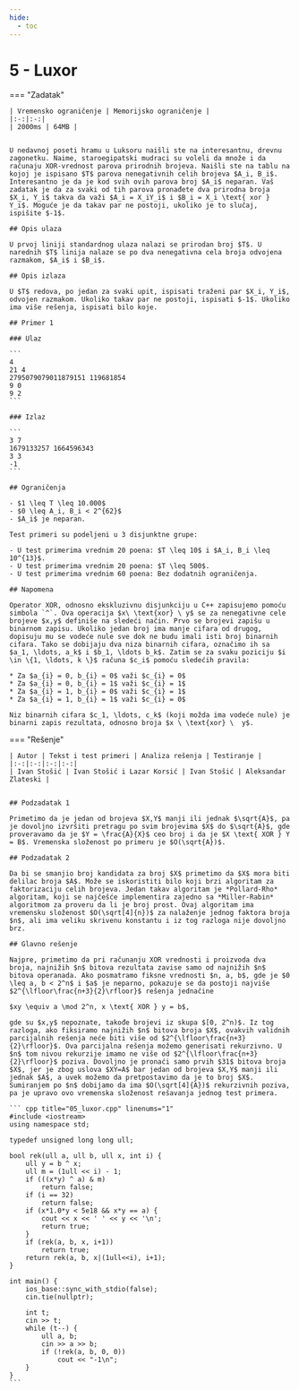 ```yaml
---
hide:
  - toc
---
```


# 5 - Luxor

=== "Zadatak"
	
	| Vremensko ograničenje | Memorijsko ograničenje |
	|:-:|:-:|
	| 2000ms | 64MB |
	
	
	U nedavnoj poseti hramu u Luksoru naišli ste na interesantnu, drevnu zagonetku. Naime, staroegipatski mudraci su voleli da množe i da računaju XOR-vrednost parova prirodnih brojeva. Naišli ste na tablu na kojoj je ispisano $T$ parova nenegativnih celih brojeva $A_i, B_i$. Interesantno je da je kod svih ovih parova broj $A_i$ neparan. Vaš zadatak je da za svaki od tih parova pronađete dva prirodna broja $X_i, Y_i$ takva da važi $A_i = X_iY_i$ i $B_i = X_i \text{ xor } Y_i$. Moguće je da takav par ne postoji, ukoliko je to slučaj, ispišite $-1$.
	
	## Opis ulaza
	
	U prvoj liniji standardnog ulaza nalazi se prirodan broj $T$. U narednih $T$ linija nalaze se po dva nenegativna cela broja odvojena razmakom, $A_i$ i $B_i$.
	
	## Opis izlaza
	
	U $T$ redova, po jedan za svaki upit, ispisati traženi par $X_i, Y_i$, odvojen razmakom. Ukoliko takav par ne postoji, ispisati $-1$. Ukoliko ima više rešenja, ispisati bilo koje.
	
	## Primer 1
	
	### Ulaz
	
	```
	4
	21 4
	2795079079011879151 119681854
	9 0
	9 2
	```
	
	### Izlaz
	
	```
	3 7
	1679133257 1664596343
	3 3
	-1
	```
	
	## Ograničenja
	
	- $1 \leq T \leq 10.000$
	- $0 \leq A_i, B_i < 2^{62}$
	- $A_i$ je neparan.
	
	Test primeri su podeljeni u 3 disjunktne grupe:
	
	- U test primerima vrednim 20 poena: $T \leq 10$ i $A_i, B_i \leq 10^{13}$.
	- U test primerima vrednim 20 poena: $T \leq 500$.
	- U test primerima vrednim 60 poena: Bez dodatnih ograničenja.
	
	## Napomena
	
	Operator XOR, odnosno ekskluzivnu disjunkciju u C++ zapisujemo pomoću simbola `^`. Ova operacija $x\ \text{xor} \ y$ se za nenegativne cele brojeve $x,y$ definiše na sledeći način. Prvo se brojevi zapišu u binarnom zapisu. Ukoliko jedan broj ima manje cifara od drugog, dopisuju mu se vodeće nule sve dok ne budu imali isti broj binarnih cifara. Tako se dobijaju dva niza binarnih cifara, označimo ih sa $a_1, \ldots, a_k$ i $b_1, \ldots b_k$. Zatim se za svaku poziciju $i \in \{1, \ldots, k \}$ računa $c_i$ pomoću sledećih pravila:
	
	* Za $a_{i} = 0, b_{i} = 0$ važi $c_{i} = 0$
	* Za $a_{i} = 0, b_{i} = 1$ važi $c_{i} = 1$
	* Za $a_{i} = 1, b_{i} = 0$ važi $c_{i} = 1$
	* Za $a_{i} = 1, b_{i} = 1$ važi $c_{i} = 0$
	
	Niz binarnih cifara $c_1, \ldots, c_k$ (koji možda ima vodeće nule) je binarni zapis rezultata, odnosno broja $x \ \text{xor} \  y$.
	
=== "Rešenje"
	
	| Autor | Tekst i test primeri | Analiza rеšenja | Testiranje |
	|:-:|:-:|:-:|:-:|
	| Ivan Stošić | Ivan Stošić i Lazar Korsić | Ivan Stošić | Aleksandar Zlateski |
	
	
	## Podzadatak 1
	
	Primetimo da je jedan od brojeva $X,Y$ manji ili jednak $\sqrt{A}$, pa je dovoljno izvršiti pretragu po svim brojevima $X$ do $\sqrt{A}$, gde proveravamo da je $Y = \frac{A}{X}$ ceo broj i da je $X \text{ XOR } Y = B$. Vremenska složenost po primeru je $O(\sqrt{A})$.
	
	## Podzadatak 2
	
	Da bi se smanjio broj kandidata za broj $X$ primetimo da $X$ mora biti delilac broja $A$. Može se iskoristiti bilo koji brzi algoritam za faktorizaciju celih brojeva. Jedan takav algoritam je *Pollard-Rho* algoritam, koji se najčešće implementira zajedno sa *Miller-Rabin* algoritmom za proveru da li je broj prost. Ovaj algoritam ima vremensku složenost $O(\sqrt[4]{n})$ za nalaženje jednog faktora broja $n$, ali ima veliku skrivenu konstantu i iz tog razloga nije dovoljno brz.
	
	## Glavno rešenje
	
	Najpre, primetimo da pri računanju XOR vrednosti i proizvoda dva broja, najnižih $n$ bitova rezultata zavise samo od najnižih $n$ bitova operanada. Ako posmatramo fiksne vrednosti $n, a, b$, gde je $0 \leq a, b < 2^n$ i $a$ je neparno, pokazuje se da postoji najviše $2^{\lfloor\frac{n+3}{2}\rfloor}$ rešenja jednačine
	
	$xy \equiv a \mod 2^n, x \text{ XOR } y = b$,
	
	gde su $x,y$ nepoznate, takođe brojevi iz skupa $[0, 2^n)$. Iz tog razloga, ako fiksiramo najnižih $n$ bitova broja $X$, ovakvih validnih parcijalnih rešenja neće biti više od $2^{\lfloor\frac{n+3}{2}\rfloor}$. Ova parcijalna rešenja možemo generisati rekurzivno. U $n$ tom nivou rekurzije imamo ne više od $2^{\lfloor\frac{n+3}{2}\rfloor}$ poziva. Dovoljno je pronaći samo prvih $31$ bitova broja $X$, jer je zbog uslova $XY=A$ bar jedan od brojeva $X,Y$ manji ili jednak $A$, a uvek možemo da pretpostavimo da je to broj $X$. Sumiranjem po $n$ dobijamo da ima $O(\sqrt[4]{A})$ rekurzivnih poziva, pa je upravo ovo vremenska složenost rešavanja jednog test primera.
	
	``` cpp title="05_luxor.cpp" linenums="1"
	#include <iostream>
	using namespace std;
	
	typedef unsigned long long ull;
	
	bool rek(ull a, ull b, ull x, int i) {
		ull y = b ^ x;
		ull m = (1ull << i) - 1;
		if (((x*y) ^ a) & m)
			return false;
		if (i == 32)
			return false;
		if (x*1.0*y < 5e18 && x*y == a) {
			cout << x << ' ' << y << '\n';
			return true;
		}
		if (rek(a, b, x, i+1))
			return true;
		return rek(a, b, x|(1ull<<i), i+1);
	}
	
	int main() {
		ios_base::sync_with_stdio(false);
		cin.tie(nullptr);
		
		int t;
		cin >> t;
		while (t--) {
			ull a, b;
			cin >> a >> b;
			if (!rek(a, b, 0, 0))
				cout << "-1\n";
		}
	}
	```
